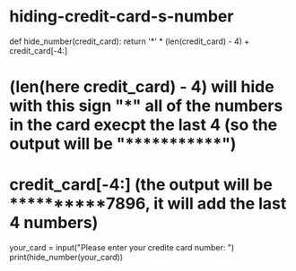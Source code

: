 # hiding-credit-card-s-number
def hide_number(credit_card):
    return '*' * (len(credit_card) - 4) + credit_card[-4:] 

# (len(here credit_card) - 4) will hide with this sign "*" all of the numbers in the card execpt the last 4 (so the output will be "***********")
# credit_card[-4:] (the output will be **********7896, it will add the last 4 numbers)

your_card = input("Please enter your credite card number: ")
print(hide_number(your_card))
